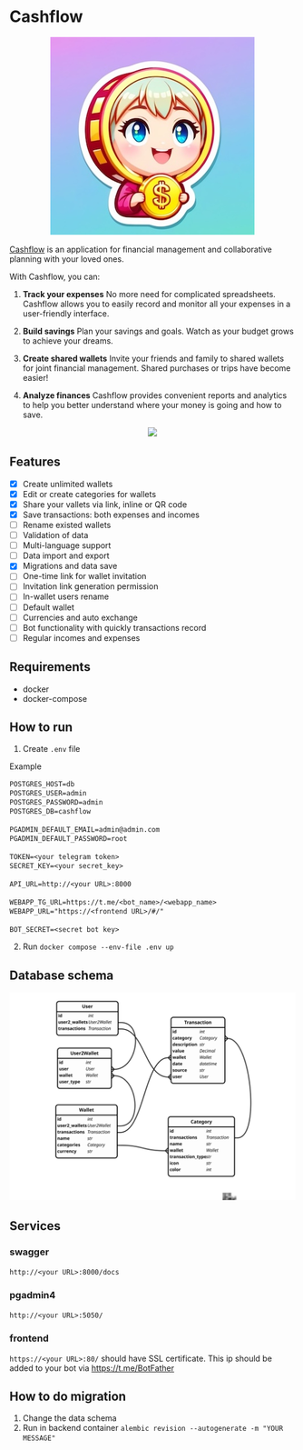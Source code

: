 # Cashflow

<p align="center">
  <img src="https://github.com/Late-Dev/Cashflow/blob/main/avatar.jpeg" />
</p>

[Cashflow](https://t.me/keepcashflowbot) is an application for financial management and collaborative planning with your loved ones. 

With Cashflow, you can:

1. **Track your expenses** No more need for complicated spreadsheets. Cashflow allows you to easily record and monitor all your expenses in a user-friendly interface.

2. **Build savings** Plan your savings and goals. Watch as your budget grows to achieve your dreams.

3. **Create shared wallets** Invite your friends and family to shared wallets for joint financial management. Shared purchases or trips have become easier!

4. **Analyze finances** Cashflow provides convenient reports and analytics to help you better understand where your money is going and how to save.
<p align="center">
  <img height="600" src="https://github.com/Late-Dev/Cashflow/raw/main/cashflow_demo.gif">
</p>


## Features

- [x] Create unlimited wallets
- [x] Edit or create categories for wallets
- [x] Share your vallets via link, inline or QR code
- [x] Save transactions: both expenses and incomes
- [ ] Rename existed wallets
- [ ] Validation of data
- [ ] Multi-language support
- [ ] Data import and export
- [x] Migrations and data save
- [ ] One-time link for wallet invitation
- [ ] Invitation link generation permission
- [ ] In-wallet users rename
- [ ] Default wallet
- [ ] Currencies and auto exchange
- [ ] Bot functionality with quickly transactions record
- [ ] Regular incomes and expenses

## Requirements

- docker
- docker-compose

## How to run


1. Create ```.env``` file

Example
```
POSTGRES_HOST=db
POSTGRES_USER=admin
POSTGRES_PASSWORD=admin
POSTGRES_DB=cashflow

PGADMIN_DEFAULT_EMAIL=admin@admin.com
PGADMIN_DEFAULT_PASSWORD=root

TOKEN=<your telegram token>
SECRET_KEY=<your secret_key>

API_URL=http://<your URL>:8000

WEBAPP_TG_URL=https://t.me/<bot_name>/<webapp_name>
WEBAPP_URL="https://<frontend URL>/#/"

BOT_SECRET=<secret bot key>
```


2. Run ```docker compose --env-file .env up```

## Database schema

![schema](schema.svg)

## Services

### swagger
```http://<your URL>:8000/docs```

### pgadmin4
```http://<your URL>:5050/```

### frontend
```https://<your URL>:80/```
should have SSL certificate. This ip should be added to your bot via https://t.me/BotFather 


## How to do migration

1. Сhange the data schema 
2. Run in backend container ```alembic revision --autogenerate -m "YOUR MESSAGE"```
